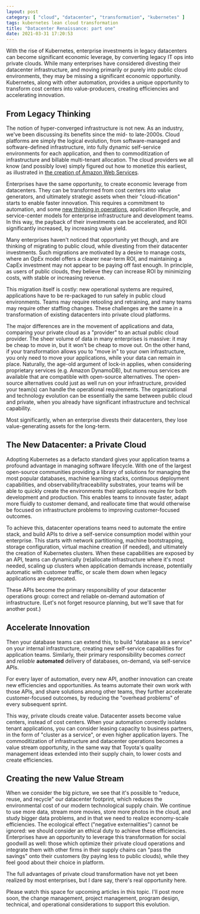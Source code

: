 ```yaml
---
layout: post
category: [ "cloud", "datacenter", "transformation", "kubernetes" ]
tags: kubernetes lean cloud transformation
title: "Datacenter Renaissance: part one"
date: 2021-03-31 17:20:53
---
```



With the rise of Kubernetes, enterprise investments in legacy datacenters can become significant economic leverage, by converting legacy IT ops into private clouds.
While many enterprises have considered divesting their datacenter infrastructure, and moving primarily or purely into public cloud environments, they may be missing a significant economic opportunity.
Kubernetes, along with other automation, provides a unique opportunity to transform cost centers into value-producers, creating efficiencies and accelerating innovation.

## From Legacy Thinking

The notion of hyper-converged infrastructure is not new.
As an industry, we've been discussing its benefits since the mid- to late-2000s.
Cloud platforms are simply the logical evolution, from software-managed and software-defined infrastructure, into fully dynamic self-service environments for each application, and then to commoditization of infrastructure and billable multi-tenant allocation.
The cloud providers we all know (and possibly love) simply figured out how to monetize this earliest, as illustrated in [the creation of Amazon Web Services](https://techcrunch.com/2016/07/02/andy-jassys-brief-history-of-the-genesis-of-aws/).

Enterprises have the same opportunity, to create economic leverage from datacenters.
They can be transformed from cost centers into value generators, and ultimately strategic assets when their "cloud-ification" starts to enable faster innovation.
This requires a commitment to automation, and some [new thinking in operations](https://www.morganclaypool.com/doi/abs/10.2200/S00516ED2V01Y201306CAC024), application lifecycle, and service-center models for enterprise infrastructure and development teams.
In this way, the payback of their investments can be accelerated, and ROI significantly increased, by increasing value yield.

Many enterprises haven't noticed that opportunity yet though, and are thinking of migrating to public cloud, while divesting from their datacenter investments.
Such migrations are motivated by a desire to manage costs, where an OpEx model offers a clearer near-term ROI, and maintaining a CapEx investment may not appear to be paying off fast enough. In principle, as users of public clouds, they believe they can increase ROI by minimizing costs, with stable or increasing revenue.

This migration itself is costly: new operational systems are required, applications have to be re-packaged to run safely in public cloud environments.
Teams may require retooling and retraining, and many teams may require other staffing changes.
These challenges are the same in a transformation of existing datacenters into private cloud platforms.

The major differences are in the movement of applications and data, comparing your private cloud as a "provider" to an actual public cloud provider.
The sheer volume of data in many enterprises is massive: it may be cheap to move in, but it won't be cheap to move out.
On the other hand, if your transformation allows you to "move in" to your own infrastructure, you only need to move your applications, while your data can remain in place.
Naturally, the age-old argument of lock-in applies, when considering proprietary services (e.g.
Amazon DynamoDB), but numerous services are available that are compatible with open-source alternatives.
The open-source alternatives could just as well run on your infrastructure, provided your team(s) can handle the operational requirements.
The organizational and technology evolution can be essentially the same between public cloud and private, when you already have significant infrastructure and technical capability.

Most significantly, when an enterprise divests their datacenters, they lose value-generating assets for the long-term.


## The New Datacenter: a Private Cloud

Adopting Kubernetes as a defacto standard gives your application teams a profound advantage in managing software lifecycle.
With one of the largest open-source communities providing a library of solutions for managing the most popular databases, machine learning stacks, continuous deployment capabilities, and observability/traceability substrates, your teams will be able to quickly create the environments their applications require for both development and production.
This enables teams to innovate faster, adapt more fluidly to customer demand, and reallocate time that would otherwise be focused on infrastructure problems to improving customer-focused outcomes.

To achieve this, datacenter operations teams need to automate the entire stack, and build APIs to drive a self-service consumption model within your enterprise.
This starts with network partitioning, machine bootstrapping, storage configuration, virtual machine creation (if needed), and ultimately the creation of Kubernetes clusters.
When these capabilities are exposed by an API, teams can dynamically (re)allocate infrastructure where it's most needed, scaling up clusters when application demands increase, potentially automatic with customer traffic, or scale them down when legacy applications are deprecated.

These APIs become the primary responsibility of your datacenter operations group: correct and reliable on-demand automation of infrastructure.
(Let's not forget resource planning, but we'll save that for another post.)

## Accelerate Innovation

Then your database teams can extend this, to build "database as a service" on your internal infrastructure, creating new self-service capabilities for application teams.
Similarly, their primary responsibility becomes *correct* and *reliable* **automated** delivery of databases, on-demand, via self-service APIs.

For every layer of automation, every new API, another innovation can create new efficiencies and opportunities.
As teams automate their own work with those APIs, and share solutions among other teams, they further accelerate customer-focused outcomes, by reducing the "overhead problems" of every subsequent sprint.

This way, private clouds create value.
Datacenter assets become value centers, instead of cost centers.
When your automation correctly isolates tenant applications, you can consider leasing capacity to business partners, in the form of "cluster as a service", or even higher application layers.
The commoditization of infrastructure and datacenter operations becomes a value stream opportunity, in the same way that Toyota's quality management ideas extended into their supply chain, to lower costs and create efficiencies.

## Creating the new Value Stream

When we consider the big picture, we see that it's possible to "reduce, reuse, and recycle" our datacenter footprint, which reduces the environmental cost of our modern technological supply chain.
We continue to use more data, stream more movies, store more photos in the cloud, and study bigger data problems, and in that we need to realize economy-scale efficiencies.
The ecological effect ("negative externalities") cannot be ignored: we should consider an ethical duty to achieve these efficiencies.
Enterprises have an opportunity to leverage this transformation for social goodwill as well: those which optimize their private cloud operations and integrate them with other firms in their supply chains can "pass the savings" onto their customers (by paying less to public clouds), while they feel good about their choice in platform.

The full advantages of private cloud transformation have not yet been realized by most enterprises, but I dare say, there's real opportunity here.

Please watch this space for upcoming articles in this topic.
I'll post more soon, the change management, project management, program design, technical, and operational considerations to support this evolution.



